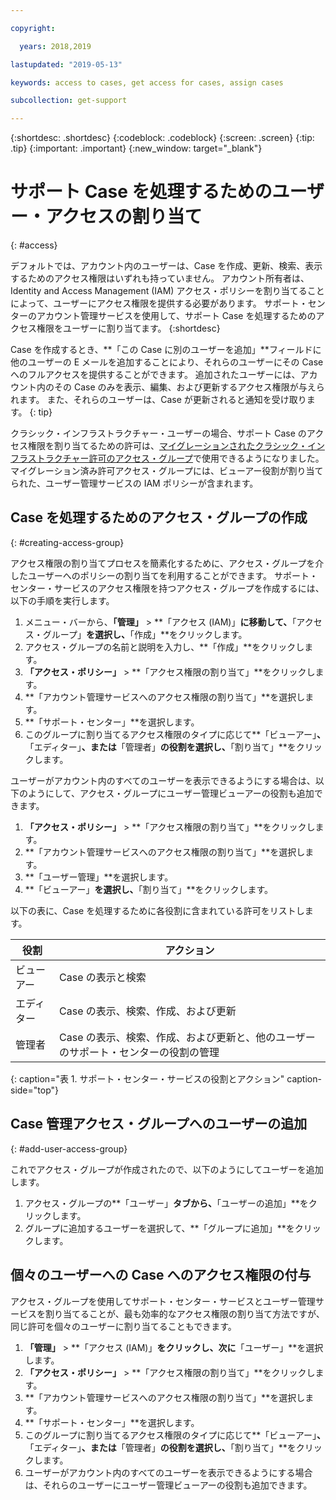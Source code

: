 ```yaml
---

copyright:

  years: 2018,2019

lastupdated: "2019-05-13"

keywords: access to cases, get access for cases, assign cases

subcollection: get-support

---
```



{:shortdesc: .shortdesc}
{:codeblock: .codeblock}
{:screen: .screen}
{:tip: .tip}
{:important: .important}
{:new_window: target="_blank"}

# サポート Case を処理するためのユーザー・アクセスの割り当て
{: #access}

デフォルトでは、アカウント内のユーザーは、Case を作成、更新、検索、表示するためのアクセス権限はいずれも持っていません。 アカウント所有者は、Identity and Access Management (IAM) アクセス・ポリシーを割り当てることによって、ユーザーにアクセス権限を提供する必要があります。 サポート・センターのアカウント管理サービスを使用して、サポート Case を処理するためのアクセス権限をユーザーに割り当てます。 
{:shortdesc}

Case を作成するとき、**「この Case に別のユーザーを追加」**フィールドに他のユーザーの E メールを追加することにより、それらのユーザーにその Case へのフルアクセスを提供することができます。 追加されたユーザーには、アカウント内のその Case のみを表示、編集、および更新するアクセス権限が与えられます。 また、それらのユーザーは、Case が更新されると通知を受け取ります。
{: tip}

クラシック・インフラストラクチャー・ユーザーの場合、サポート Case のアクセス権限を割り当てるための許可は、[マイグレーションされたクラシック・インフラストラクチャー許可のアクセス・グループ](/docs/iam?topic=iam-infrapermission#predefined)で使用できるようになりました。 マイグレーション済み許可アクセス・グループには、ビューアー役割が割り当てられた、ユーザー管理サービスの IAM ポリシーが含まれます。

## Case を処理するためのアクセス・グループの作成
{: #creating-access-group}

アクセス権限の割り当てプロセスを簡素化するために、アクセス・グループを介したユーザーへのポリシーの割り当てを利用することができます。 サポート・センター・サービスのアクセス権限を持つアクセス・グループを作成するには、以下の手順を実行します。

1. メニュー・バーから、**「管理」** &gt; **「アクセス (IAM)」**に移動して、**「アクセス・グループ」**を選択し、**「作成」**をクリックします。 
2. アクセス・グループの名前と説明を入力し、**「作成」**をクリックします。 
3. **「アクセス・ポリシー」** > **「アクセス権限の割り当て」**をクリックします。
4. **「アカウント管理サービスへのアクセス権限の割り当て」**を選択します。
5. **「サポート・センター」**を選択します。
6. このグループに割り当てるアクセス権限のタイプに応じて**「ビューアー」**、**「エディター」**、または**「管理者」**の役割を選択し、**「割り当て」**をクリックします。

ユーザーがアカウント内のすべてのユーザーを表示できるようにする場合は、以下のようにして、アクセス・グループにユーザー管理ビューアーの役割も追加できます。

1. **「アクセス・ポリシー」** > **「アクセス権限の割り当て」**をクリックします。
2. **「アカウント管理サービスへのアクセス権限の割り当て」**を選択します。
3. **「ユーザー管理」**を選択します。
4. **「ビューアー」**を選択し、**「割り当て」**をクリックします。

以下の表に、Case を処理するために各役割に含まれている許可をリストします。

| 役割 | アクション | 
|--------|---------------|
|ビューアー  | Case の表示と検索 |
|エディター | Case の表示、検索、作成、および更新|
|管理者 | Case の表示、検索、作成、および更新と、他のユーザーのサポート・センターの役割の管理|
{: caption="表 1. サポート・センター・サービスの役割とアクション" caption-side="top"}

## Case 管理アクセス・グループへのユーザーの追加
{: #add-user-access-group} 

これでアクセス・グループが作成されたので、以下のようにしてユーザーを追加します。

1. アクセス・グループの**「ユーザー」**タブから、**「ユーザーの追加」**をクリックします。
2. グループに追加するユーザーを選択して、**「グループに追加」**をクリックします。

## 個々のユーザーへの Case へのアクセス権限の付与 

アクセス・グループを使用してサポート・センター・サービスとユーザー管理サービスを割り当てることが、最も効率的なアクセス権限の割り当て方法ですが、同じ許可を個々のユーザーに割り当てることもできます。 

1. **「管理」** &gt; **「アクセス (IAM)」**をクリックし、次に**「ユーザー」**を選択します。 
2. **「アクセス・ポリシー」** > **「アクセス権限の割り当て」**をクリックします。
3. **「アカウント管理サービスへのアクセス権限の割り当て」**を選択します。
4. **「サポート・センター」**を選択します。
5. このグループに割り当てるアクセス権限のタイプに応じて**「ビューアー」**、**「エディター」**、または**「管理者」**の役割を選択し、**「割り当て」**をクリックします。
6. ユーザーがアカウント内のすべてのユーザーを表示できるようにする場合は、それらのユーザーにユーザー管理ビューアーの役割も追加できます。 
